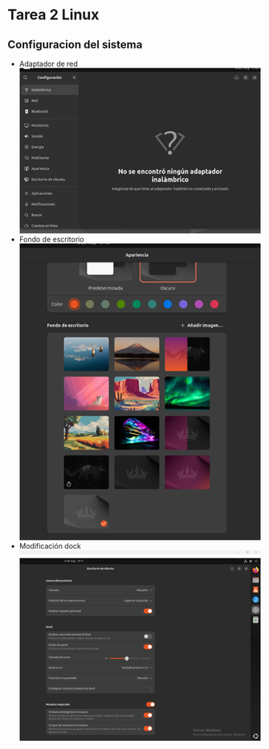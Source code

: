 # Tarea 2 Linux
## Configuracion del sistema
- Adaptador de red
  ![adaptador red](https://github.com/diegosy12/imagenesLinux/blob/main/linux/adaptadorRed.png)
- Fondo de escritorio
  ![fondo](https://github.com/diegosy12/imagenesLinux/blob/main/linux/fondo.png)
- Modificación dock
  ![](https://github.com/diegosy12/imagenesLinux/blob/main/linux/dock.png)
